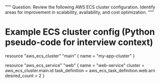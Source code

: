 """
Question: Review the following AWS ECS cluster configuration. Identify areas for improvement in scalability, availability, and cost optimization.
"""

# Example ECS cluster config (Python pseudo-code for interview context)
resource "aws_ecs_cluster" "main" {
  name = "my-app-cluster"
}

resource "aws_ecs_service" "web" {
  name            = "web-service"
  cluster         = aws_ecs_cluster.main.id
  task_definition = aws_ecs_task_definition.web.arn
  desired_count   = 2
}

